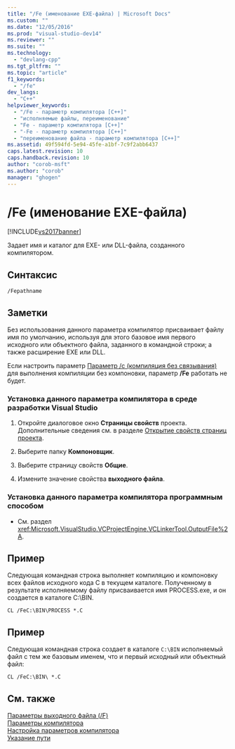 ```yaml
---
title: "/Fe (именование EXE-файла) | Microsoft Docs"
ms.custom: ""
ms.date: "12/05/2016"
ms.prod: "visual-studio-dev14"
ms.reviewer: ""
ms.suite: ""
ms.technology: 
  - "devlang-cpp"
ms.tgt_pltfrm: ""
ms.topic: "article"
f1_keywords: 
  - "/fe"
dev_langs: 
  - "C++"
helpviewer_keywords: 
  - "/Fe - параметр компилятора [C++]"
  - "исполняемые файлы, переименование"
  - "Fe - параметр компилятора [C++]"
  - "-Fe - параметр компилятора [C++]"
  - "переименование файла - параметр компилятора [C++]"
ms.assetid: 49f594fd-5e94-45fe-a1bf-7c9f2abb6437
caps.latest.revision: 10
caps.handback.revision: 10
author: "corob-msft"
ms.author: "corob"
manager: "ghogen"
---
```

# /Fe (именование EXE-файла)
[!INCLUDE[vs2017banner](../../assembler/inline/includes/vs2017banner.md)]

Задает имя и каталог для EXE\- или DLL\-файла, созданного компилятором.  
  
## Синтаксис  
  
```  
/Fepathname  
```  
  
## Заметки  
 Без использования данного параметра компилятор присваивает файлу имя по умолчанию, используя для этого базовое имя первого исходного или объектного файла, заданного в командной строки; а также расширение EXE или DLL.  
  
 Если настроить параметр [Параметр \/c \(компиляция без связывания\)](../../build/reference/c-compile-without-linking.md) для выполнения компиляции без компоновки, параметр **\/Fe** работать не будет.  
  
### Установка данного параметра компилятора в среде разработки Visual Studio  
  
1.  Откройте диалоговое окно **Страницы свойств** проекта.  Дополнительные сведения см. в разделе [Открытие свойств страниц проекта](../../misc/how-to-open-project-property-pages.md).  
  
2.  Выберите папку **Компоновщик**.  
  
3.  Выберите страницу свойств **Общие**.  
  
4.  Измените значение свойства **выходного файла**.  
  
### Установка данного параметра компилятора программным способом  
  
-   См. раздел <xref:Microsoft.VisualStudio.VCProjectEngine.VCLinkerTool.OutputFile%2A>.  
  
## Пример  
 Следующая командная строка выполняет компиляцию и компоновку всех файлов исходного кода С в текущем каталоге.  Полученному в результате исполняемому файлу присваивается имя PROCESS.exe, и он создается в каталоге C:\\BIN.  
  
```  
CL /FeC:\BIN\PROCESS *.C  
```  
  
## Пример  
 Следующая командная строка создает в каталоге `C:\BIN` исполняемый файл с тем же базовым именем, что и первый исходный или объектный файл:  
  
```  
CL /FeC:\BIN\ *.C  
```  
  
## См. также  
 [Параметры выходного файла \(\/F\)](../../build/reference/output-file-f-options.md)   
 [Параметры компилятора](../../build/reference/compiler-options.md)   
 [Настройка параметров компилятора](../Topic/Setting%20Compiler%20Options.md)   
 [Указание пути](../Topic/Specifying%20the%20Pathname.md)